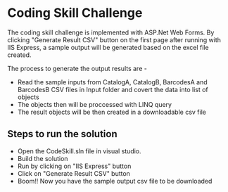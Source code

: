 # Coding Skill Challenge

The coding skill challenge is implemented with ASP.Net Web Forms. By clicking "Generate Result CSV" button on the first page after running with IIS Express, a sample output will be generated based on the excel file created.

The process to generate the output results are - 
- Read the sample inputs from CatalogA, CatalogB, BarcodesA and BarcodesB CSV files in Input folder and covert the data into list of objects
- The objects then will be proccessed with LINQ query
- The result objects will be then created in a downloadable csv file

## Steps to run the solution

- Open the CodeSkill.sln file in visual studio.
- Build the solution
- Run by clicking on "IIS Express" button
- Click on "Generate Result CSV" button
- Boom!! Now you have the sample output csv file to be downloaded
